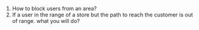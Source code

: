 1. How to block users from an area?
2. If a user in the range of a store but the path to reach the customer is out of range. what you will do?
